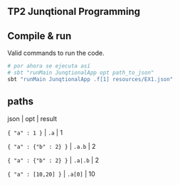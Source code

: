 ## TP2 Junqtional Programming

## Compile & run

Valid commands to run the code.

```bash
# por ahora se ejecuta así
# sbt "runMain JunqtionalApp opt path_to_json"
sbt "runMain JunqtionalApp .f[1] resources/EX1.json"
```
## paths
json | opt | result


`{ "a" : 1 }` | `.a` | 1

`{ "a" : {"b" : 2} }` | `.a.b` | 2

`{ "a" : {"b" : 2} }` | `.a|.b` | 2

`{ "a" : [10,20] }` | `.a[0]` | 10


